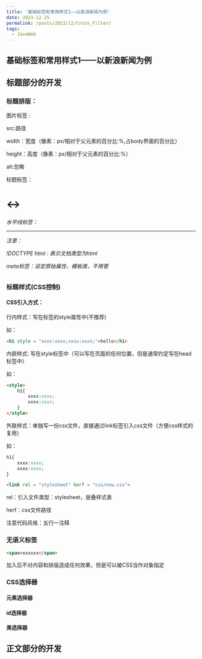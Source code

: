 ```yaml
---
title: '基础标签和常用样式1——以新浪新闻为例'
date: 2023-12-25
permalink: /posts/2023/12/Cross_Filter/
tags:
  - JavaWeb
---
```


基础标签和常用样式1——以新浪新闻为例
----------
## 标题部分的开发

### 标题排版：

图片标签 <img>:

src:路径

width：宽度（像素：px/相对于父元素的百分比:%,占body界面的百分比）

height：高度（像素：px/相对于父元素的百分比:%）

alt:忽略



标题标签：<h1><-><h6>

水平线标签：<hr>

注意：

!DOCTYPE html : 表示文档类型为html

meta标签：设定原始属性，模板类，不用管

### 标题样式(CSS控制)

#### CSS引入方式：

行内样式：写在标签的style属性中(不推荐)

如：

```html
<h1 style = "xxxx:xxxx;xxxx:xxxx;">hello</h1>
```

内嵌样式: 写在style标签中（可以写在页面的任何位置，但是通常约定写在head标签中）

如：

```html
<style>
    h1{
        xxxx:xxxx;
        xxxx:xxxx;
    }
</style>
```

外联样式：单独写一份css文件，直接通过link标签引入css文件（方便css样式的复用）

如：

```CSS
h1{
    xxxx:xxxx;
    xxxx:xxxx;
}
```

```html
<link rel = "stylesheet" herf = "css/new.css">
```

rel：引入文件类型：stylesheet，层叠样式表

herf：css文件路径

注意代码风格：五行一注释

### 无语义标签

```html
<span>xxxxxx</span>
```

加入后不对内容和排版造成任何效果，但是可以被CSS当作对象指定

### CSS选择器

#### 元素选择器

#### id选择器

#### 类选择器

## 正文部分的开发


